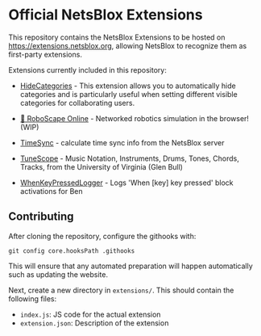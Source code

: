 # Official NetsBlox Extensions

This repository contains the NetsBlox Extensions to be hosted on https://extensions.netsblox.org, allowing NetsBlox to recognize them as first-party extensions.

Extensions currently included in this repository:
 
 - [HideCategories](https://dev.netsblox.org/?extensions=[%22https://extensions.netsblox.org/extensions/HideCategories/index.js%22]#) - This extension allows you to automatically hide categories and is particularly useful when setting different visible categories for collaborating users.
 
 - [🤖 RoboScape Online](https://dev.netsblox.org/?extensions=[%22https://extensions.netsblox.org/extensions/RoboScapeOnline/index.js%22]#) - Networked robotics simulation in the browser! (WIP)
 
 - [TimeSync](https://dev.netsblox.org/?extensions=[%22https://extensions.netsblox.org/extensions/TimeSync/index.js%22]#) - calculate time sync info from the NetsBlox server
 
 - [TuneScope](https://dev.netsblox.org/?extensions=[%22https://extensions.netsblox.org/extensions/TuneScope/index.js%22]#) - Music Notation, Instruments, Drums, Tones, Chords, Tracks, from the University of Virginia (Glen Bull)
 
 - [WhenKeyPressedLogger](https://dev.netsblox.org/?extensions=[%22https://extensions.netsblox.org/extensions/WhenKeyPressedLogger/index.js%22]#) - Logs 'When [key] key pressed' block activations for Ben
 

## Contributing
After cloning the repository, configure the githooks with:
```
git config core.hooksPath .githooks
```
This will ensure that any automated preparation will happen automatically such as updating the website.

Next, create a new directory in `extensions/`. This should contain the following files:
- `index.js`: JS code for the actual extension
- `extension.json`: Description of the extension